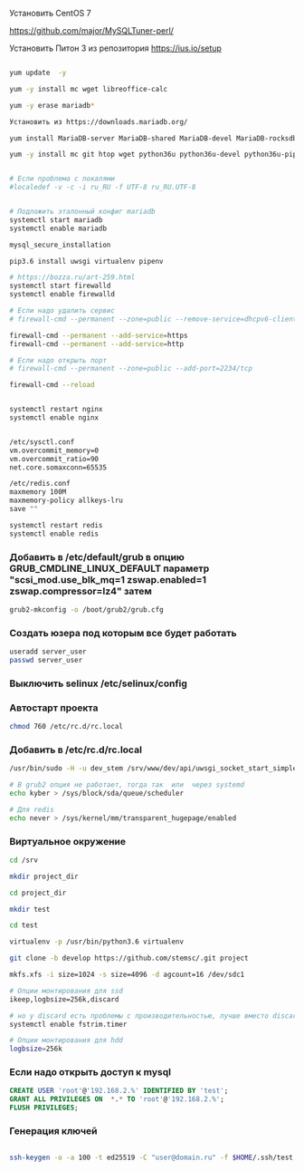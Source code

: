 Установить CentOS 7

https://github.com/major/MySQLTuner-perl/

Установить Питон 3 из репозитория https://ius.io/setup
```bash

yum update  -y

yum -y install mc wget libreoffice-calc

yum -y erase mariadb*

Установить из https://downloads.mariadb.org/

yum install MariaDB-server MariaDB-shared MariaDB-devel MariaDB-rocksdb-engine MariaDB-tokudb-engine

yum -y install mc git htop wget python36u python36u-devel python36u-pip net-tools gcc kernel-devel unzip psmisc libxml2-devel libxslt-devel libmemcached-devel nginx npm httpd-tools pigz memcached pv iotop atop pbzip2 p7zip mysqlreport perl-DBD-MySQL smartmontools jpegoptim optipng lzop redis40u hdbarm  phoronix-test-suite zstd lz4 screen zip fio


# Если проблема с локалями
#localedef -v -c -i ru_RU -f UTF-8 ru_RU.UTF-8


# Подложить эталонный конфиг mariadb
systemctl start mariadb
systemctl enable mariadb

mysql_secure_installation

pip3.6 install uwsgi virtualenv pipenv

# https://bozza.ru/art-259.html
systemctl start firewalld
systemctl enable firewalld

# Если надо удалить сервис
# firewall-cmd --permanent --zone=public --remove-service=dhcpv6-client

firewall-cmd --permanent --add-service=https
firewall-cmd --permanent --add-service=http

# Если надо открыть порт
# firewall-cmd --permanent --zone=public --add-port=2234/tcp

firewall-cmd --reload


systemctl restart nginx
systemctl enable nginx


/etc/sysctl.conf
vm.overcommit_memory=0
vm.overcommit_ratio=90
net.core.somaxconn=65535

/etc/redis.conf
maxmemory 100M
maxmemory-policy allkeys-lru
save ""

systemctl restart redis
systemctl enable redis


```



### Добавить в /etc/default/grub в опцию  GRUB_CMDLINE_LINUX_DEFAULT параметр  "scsi_mod.use_blk_mq=1 zswap.enabled=1 zswap.compressor=lz4" затем
```bash
grub2-mkconfig -o /boot/grub2/grub.cfg
```


### Создать юзера под которым все будет работать
```bash
useradd server_user
passwd server_user
```


### Выключить selinux /etc/selinux/config

### Автостарт проекта
```bash
chmod 760 /etc/rc.d/rc.local
```

### Добавить в /etc/rc.d/rc.local
```bash
/usr/bin/sudo -H -u dev_stem /srv/www/dev/api/uwsgi_socket_start_simple.sh -d

# В grub2 опция не работает, тогда так  или  через systemd
echo kyber > /sys/block/sda/queue/scheduler

# Для redis
echo never > /sys/kernel/mm/transparent_hugepage/enabled


```


### Виртуальное окружение

```bash
cd /srv

mkdir project_dir

cd project_dir

mkdir test

cd test

virtualenv -p /usr/bin/python3.6 virtualenv

git clone -b develop https://github.com/stemsc/.git project

```

```bash
mkfs.xfs -i size=1024 -s size=4096 -d agcount=16 /dev/sdc1

# Опции монтирования для ssd
ikeep,logbsize=256k,discard

# но у discard есть проблемы с производительностью, лучше вместо discard
systemctl enable fstrim.timer

# Опции монтирования для hdd
logbsize=256k
```


### Если надо открыть доступ к mysql
```sql
CREATE USER 'root'@'192.168.2.%' IDENTIFIED BY 'test';
GRANT ALL PRIVILEGES ON  *.* TO 'root'@'192.168.2.%';
FLUSH PRIVILEGES;

```


### Генерация ключей
```bash

ssh-keygen -o -a 100 -t ed25519 -C "user@domain.ru" -f $HOME/.ssh/test
```




